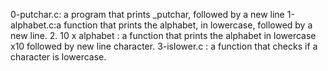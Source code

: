 0-putchar.c: a program that prints _putchar, followed by a new line
1-alphabet.c:a function that prints the alphabet, in lowercase, followed by a new line.
2. 10 x alphabet : a function that prints the alphabet in lowercase x10 followed by new line character.
3-islower.c : a function that checks if a character is lowercase.
